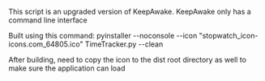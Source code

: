 This script is an upgraded version of KeepAwake. KeepAwake only has a command line interface

Built using this command:
pyinstaller --noconsole --icon "stopwatch_icon-icons.com_64805.ico" TimeTracker.py --clean

After building, need to copy the icon to the dist root directory as well to make sure the application can load
